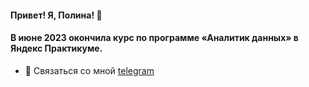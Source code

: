 #### Привет! Я, Полина! 👋
#### В июне 2023 окончила курс по программе «Аналитик данных» в Яндекс Практикуме.
- 💬 Связаться со мной [telegram](https://t.me/Polina_ili_da)

